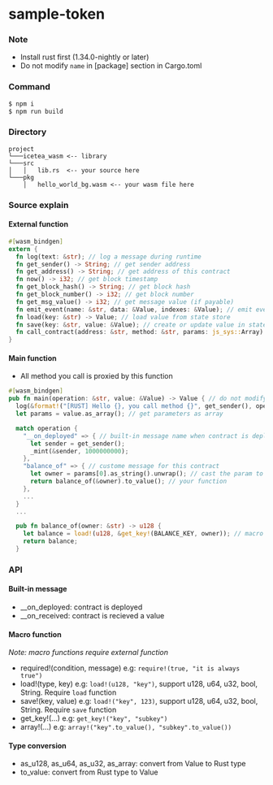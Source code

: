 # sample-token

### Note
* Install rust first (1.34.0-nightly or later)
* Do not modify `name` in [package] section in Cargo.toml

### Command
```bash
$ npm i
$ npm run build
```

### Directory
```
project
└───icetea_wasm <-- library
└───src
│   │   lib.rs  <-- your source here
└───pkg
    │   hello_world_bg.wasm <-- your wasm file here
```

### Source explain
#### External function
```rust
#[wasm_bindgen]
extern {
  fn log(text: &str); // log a message during runtime
  fn get_sender() -> String; // get sender address
  fn get_address() -> String; // get address of this contract
  fn now() -> i32; // get block timestamp
  fn get_block_hash() -> String; // get block hash
  fn get_block_number() -> i32; // get block number
  fn get_msg_value() -> i32; // get message value (if payable)
  fn emit_event(name: &str, data: &Value, indexes: &Value); // emit event
  fn load(key: &str) -> Value; // load value from state store
  fn save(key: &str, value: &Value); // create or update value in state store
  fn call_contract(address: &str, method: &str, params: js_sys::Array) -> JsValue; // call method from remote contract
}
```

#### Main function
* All method you call is proxied by this function

```rust
#[wasm_bindgen]
pub fn main(operation: &str, value: &Value) -> Value { // do not modify this api
  log(&format!("[RUST] Hello {}, you call method {}", get_sender(), operation));
  let params = value.as_array(); // get parameters as array

  match operation {
    "__on_deployed" => { // built-in message name when contract is deployed
      let sender = get_sender();
      _mint(&sender, 1000000000);
    },
    "balance_of" => { // custome message for this contract
      let owner = params[0].as_string().unwrap(); // cast the param to desired type
      return balance_of(&owner).to_value(); // your function
    },
    ...
  }
  ...

  pub fn balance_of(owner: &str) -> u128 {
    let balance = load!(u128, &get_key!(BALANCE_KEY, owner)); // macro function
    return balance;
  }
```

### API
#### Built-in message
* __on_deployed: contract is deployed
* __on_received: contract is recieved a value

#### Macro function
*Note: macro functions require external function*

* required!(condition, message) e.g: `require!(true, "it is always true")`
* load!(type, key) e.g: `load!(u128, "key")`, support u128, u64, u32, bool, String. Require `load` function
* save!(key, value) e.g: `load!("key", 123)`, support u128, u64, u32, bool, String. Require `save` function
* get_key!(...) e.g: `get_key!("key", "subkey")`
* array!(...) e.g: `array!("key".to_value(), "subkey".to_value())`

#### Type conversion
* as_u128, as_u64, as_u32, as_array: convert from Value to Rust type
* to_value: convert from Rust type to Value

